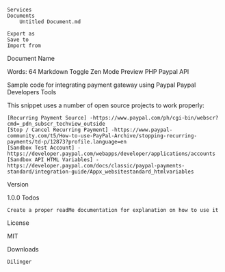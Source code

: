 

    Services
    Documents
        Untitled Document.md

    Export as
    Save to
    Import from

Document Name

Words: 64
Markdown
Toggle Zen Mode
Preview
PHP Paypal API

Sample code for integrating payment gateway using Paypal
Paypal Developers Tools

This snippet uses a number of open source projects to work properly:

    [Recurring Payment Source] -https://www.paypal.com/ph/cgi-bin/webscr?cmd=_pdn_subscr_techview_outside
    [Stop / Cancel Recurring Payment] -https://www.paypal-community.com/t5/How-to-use-PayPal-Archive/stopping-recurring-payments/td-p/12873?profile.language=en
    [Sandbox Test Account] -https://developer.paypal.com/webapps/developer/applications/accounts
    [Sandbox API HTML Variables] -https://developer.paypal.com/docs/classic/paypal-payments-standard/integration-guide/Appx_websitestandard_htmlvariables

Version

1.0.0
Todos

    Create a proper readMe documentation for explanation on how to use it

License

MIT

Downloads

    Dilinger

